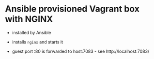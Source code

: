 # Ansible provisioned Vagrant box with NGINX

* installed by Ansible

* installs `nginx` and starts it

* guest port :80 is forwarded to host:7083 - see http://localhost:7083/
